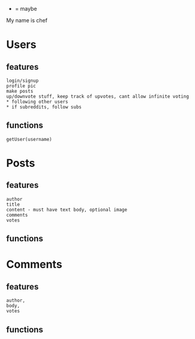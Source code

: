 * = maybe

My name is chef 

# Users
  ## features
    login/signup
    profile pic
    make posts
    up/downvote stuff, keep track of upvotes, cant allow infinite voting
    * following other users
    * if subreddits, follow subs


  ## functions
    getUser(username)


# Posts
  ## features
    author
    title
    content - must have text body, optional image
    comments
    votes

  ## functions


# Comments
  ## features
    author,
    body,
    votes

  ## functions



